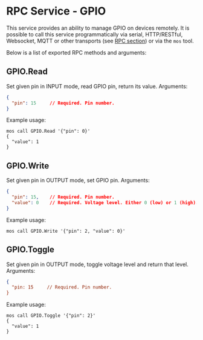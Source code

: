 # RPC Service - GPIO

This service provides an ability to manage GPIO on devices remotely.
It is possible to call this service programmatically via serial, HTTP/RESTful,
Websocket, MQTT or other transports
(see [RPC section](/docs/core_components/rpc.html)) or via the `mos` tool.

Below is a list of exported RPC methods and arguments:

## GPIO.Read
Set given pin in INPUT mode, read GPIO pin, return its value. Arguments:
```json
{
  "pin": 15     // Required. Pin number.
}
```

Example usage:

<pre class="command-line language-bash" data-user="chris" data-host="localhost" data-output="2-100"><code>mos call GPIO.Read '{"pin": 0}'
{
  "value": 1
}</code></pre>


## GPIO.Write
Set given pin in OUTPUT mode, set GPIO pin. Arguments:
```json
{
  "pin": 15,    // Required. Pin number.
  "value": 0    // Required. Voltage level. Either 0 (low) or 1 (high).
}
```

Example usage:

<pre class="command-line language-bash" data-user="chris" data-host="localhost" data-output="2-100"><code>mos call GPIO.Write '{"pin": 2, "value": 0}'</code></pre>


## GPIO.Toggle
Set given pin in OUTPUT mode, toggle voltage level and return that level. Arguments:
```json
{
  "pin: 15     // Required. Pin number.
}
```

Example usage:

<pre class="command-line language-bash" data-user="chris" data-host="localhost" data-output="2-100"><code>mos call GPIO.Toggle '{"pin": 2}'
{
  "value": 1
}</code></pre>


<!--

## GPIO.SetIntHandler
Set interrupt handler on a GPIO pin that calls a remote RPC service
on interrupt. Arguments:
```json
{
  "pin": 15,            // Required. Pin number.
  "edge": "any",        // Required. One of: "pos", "neg", "any".
  "pull": "up",         // Required. One of: "up", "down".
  "debounse_ms": 200,   // Required. Button debounce interval in milliseconds.
  "dst": "",            // Required. Remote RPC service destination address.
  "method": "Foo"       // Required. RPC method to call.
}
```

Example usage:
<pre class="command-line language-bash" data-user="chris" data-host="localhost" data-output="2-100"><code>mos call GPIO.Toggle '{"pin": 2}'
{
  "value": 1
}</code></pre>
-->

